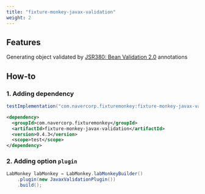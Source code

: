 ```yaml
---
title: "fixture-monkey-javax-validation"
weight: 2
---
```


## Features
Generating object validated by [JSR380: Bean Validation 2.0](https://jcp.org/en/jsr/detail?id=380) annotations

## How-to
### 1. Adding dependency
```groovy
testImplementation("com.navercorp.fixturemonkey:fixture-monkey-javax-validation:0.4.3")
```

```xml
<dependency>
  <groupId>com.navercorp.fixturemonkey</groupId>
  <artifactId>fixture-monkey-javax-validation</artifactId>
  <version>0.4.3</version>
  <scope>test</scope>
</dependency>
```

### 2. Adding option `plugin`
```java
LabMonkey labMonkey = LabMonkey.labMonkeyBuilder()
    .plugin(new JavaxValidationPlugin())
    .build();
```
